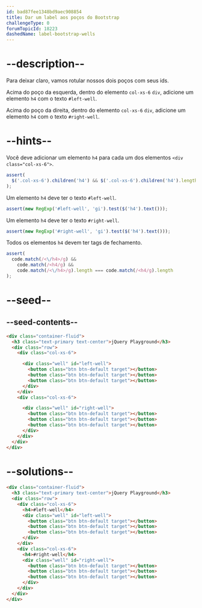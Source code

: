 ```yaml
---
id: bad87fee1348bd9aec908854
title: Dar um label aos poços do Bootstrap
challengeType: 0
forumTopicId: 18223
dashedName: label-bootstrap-wells
---
```


# --description--

Para deixar claro, vamos rotular nossos dois poços com seus ids.

Acima do poço da esquerda, dentro do elemento `col-xs-6` `div`, adicione um elemento `h4` com o texto `#left-well`.

Acima do poço da direita, dentro do elemento `col-xs-6` `div`, adicione um elemento `h4` com o texto `#right-well`.

# --hints--

Você deve adicionar um elemento `h4` para cada um dos elementos `<div class="col-xs-6">`.

```js
assert(
  $('.col-xs-6').children('h4') && $('.col-xs-6').children('h4').length > 1
);
```

Um elemento `h4` deve ter o texto `#left-well`.

```js
assert(new RegExp('#left-well', 'gi').test($('h4').text()));
```

Um elemento `h4` deve ter o texto `#right-well`.

```js
assert(new RegExp('#right-well', 'gi').test($('h4').text()));
```

Todos os elementos `h4` devem ter tags de fechamento.

```js
assert(
  code.match(/<\/h4>/g) &&
    code.match(/<h4/g) &&
    code.match(/<\/h4>/g).length === code.match(/<h4/g).length
);
```

# --seed--

## --seed-contents--

```html
<div class="container-fluid">
  <h3 class="text-primary text-center">jQuery Playground</h3>
  <div class="row">
    <div class="col-xs-6">

      <div class="well" id="left-well">
        <button class="btn btn-default target"></button>
        <button class="btn btn-default target"></button>
        <button class="btn btn-default target"></button>
      </div>
    </div>
    <div class="col-xs-6">

      <div class="well" id="right-well">
        <button class="btn btn-default target"></button>
        <button class="btn btn-default target"></button>
        <button class="btn btn-default target"></button>
      </div>
    </div>
  </div>
</div>
```

# --solutions--

```html
<div class="container-fluid">
  <h3 class="text-primary text-center">jQuery Playground</h3>
  <div class="row">
    <div class="col-xs-6">
      <h4>#left-well</h4>
      <div class="well" id="left-well">
        <button class="btn btn-default target"></button>
        <button class="btn btn-default target"></button>
        <button class="btn btn-default target"></button>
      </div>
    </div>
    <div class="col-xs-6">
      <h4>#right-well</h4>
      <div class="well" id="right-well">
        <button class="btn btn-default target"></button>
        <button class="btn btn-default target"></button>
        <button class="btn btn-default target"></button>
      </div>
    </div>
  </div>
</div>
```
